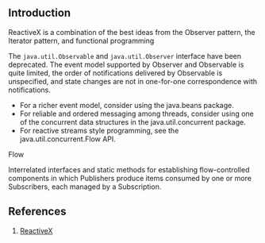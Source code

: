## Introduction

ReactiveX is a combination of the best ideas from
the Observer pattern, the Iterator pattern, and functional programming


The `java.util.Observable` and `java.util.Observer` interface have been deprecated. 
The event model supported by Observer and Observable is quite limited, the order of notifications delivered by Observable is unspecified, and state changes are not in one-for-one correspondence with notifications. 

- For a richer event model, consider using the java.beans package. 
- For reliable and ordered messaging among threads, consider using one of the concurrent data structures in the java.util.concurrent package. 
- For reactive streams style programming, see the java.util.concurrent.Flow API.


Flow

Interrelated interfaces and static methods for establishing flow-controlled components in which Publishers produce items consumed by one or more Subscribers, 
each managed by a Subscription.

## References
1. [ReactiveX](http://reactivex.io/)